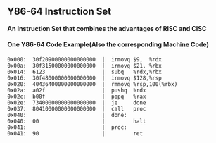 ## Y86-64 Instruction Set
**An Instruction Set that combines the advantages of RISC and CISC**

#### One Y86-64 Code Example(Also the corresponding Machine Code)

```assembly
0x000:  30f20900000000000000  |  irmovq $9,  %rdx 
0x00a:  30f31500000000000000  |  irmovq $21, %rbx
0x014:  6123                  |  subq   %rdx,%rbx
0x016:  30f48000000000000000  |  irmovq $128,%rsp
0x020:  40436400000000000000  |  rmmovq %rsp,100(%rbx)
0x02a:  a02f                  |  pushq  %rdx
0x02c:  b00f                  |  popq   %rax
0x02e:  73400000000000000000  |  je     done
0x037:  80410000000000000000  |  call   proc
0x040:                        |  done:
0x040:  00                    |         halt
0x041:                        |  proc:
0x041:  90                    |         ret

```
